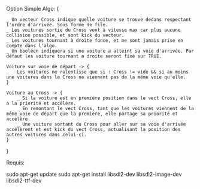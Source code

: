 Option Simple Algo: {

    _ Un vecteur Cross indique quelle voiture se trouve dedans respectant l'ordre d'arrivée. Sous forme de file.
    _ Les voitures sortie du Cross vont à vitesse max car plus aucune collision possible, et sont kick du vecteur.
    _ Les voitures tournant à droite fonce, et ne sont jamais prise en compte dans l'algo.
    _ Un booléen indiquera si une voiture a atteint sa voie d'arrivée. Par défaut les voiture tournant a droite seront fixé sur TRUE. 

    Voiture sur voie de départ -> {
        Les voitures ne ralentisse que si : Cross != vide && si au moins une voitures dans le Cross ne viennent pas de la même voie qu'elle.
    }

    Voiture au Cross -> {
        _ Si la voiture est en première position dans le vect Cross, elle a la priorité et accélère.
        _ En remontant le vect Cross, tant que les voitures viennent de la même voie de départ que la première, elle partage sa priorité et accélère.
        _ Une voiture sortant du Cross pour aller sur sa voie d'arrivée accélèrent et est kick du vect Cross, actualisant la position des autres voitures dans celui-ci. 
    }
}

Requis:

sudo apt-get update
sudo apt-get install libsdl2-dev libsdl2-image-dev libsdl2-ttf-dev

    
